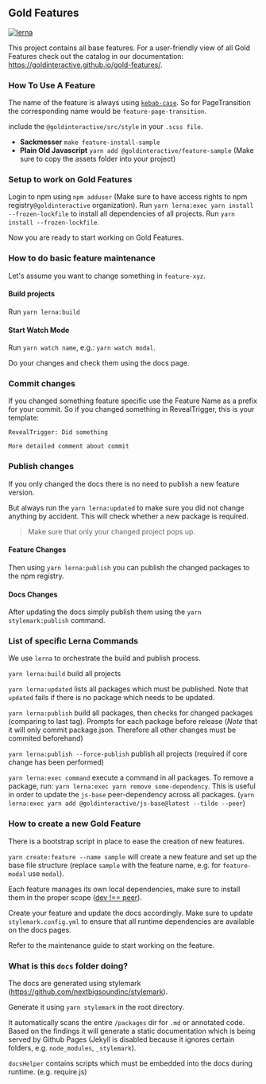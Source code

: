 ## Gold Features
[![lerna](https://img.shields.io/badge/maintained%20with-lerna-cc00ff.svg)](https://lernajs.io/)

This project contains all base features. For a user-friendly view of all Gold Features check out the catalog in our documentation: <https://goldinteractive.github.io/gold-features/>.

### How To Use A Feature

The name of the feature is always using [`kebab-case`](http://wiki.c2.com/?KebabCase). So for PageTransition the corresponding name would be `feature-page-transition`.

include the `@goldinteractive/src/style` in your `.scss file`.

- **Sackmesser** `make feature-install-sample`
- **Plain Old Javascript** `yarn add @goldinteractive/feature-sample` (Make sure to copy the assets folder into your project)

### Setup to work on Gold Features

Login to npm using `npm adduser` (Make sure to have access rights to npm registry`@goldinteractive` organization). Run `yarn lerna:exec yarn install --frozen-lockfile` to install all dependencies of all projects. Run `yarn install --frozen-lockfile`.

Now you are ready to start working on Gold Features.

### How to do basic feature maintenance

Let's assume you want to change something in `feature-xyz`.

#### Build projects
Run `yarn lerna:build`

#### Start Watch Mode
Run `yarn watch name`, e.g.: `yarn watch modal`.

Do your changes and check them using the docs page.

### Commit changes
If you changed something feature specific use the Feature Name as a prefix for your commit.
So if you changed something in RevealTrigger, this is your template:

```
RevealTrigger: Did something

More detailed comment about commit
```

### Publish changes
If you only changed the docs there is no need to publish a new feature version.

But always run the `yarn lerna:updated` to make sure you did not change anything by accident.
This will check whether a new package is required.
> Make sure that only your changed project pops up.

#### Feature Changes
Then using `yarn lerna:publish` you can publish the changed packages to the npm registry.

#### Docs Changes
After updating the docs simply publish them using the `yarn stylemark:publish` command.

### List of specific Lerna Commands

We use `lerna` to orchestrate the build and publish process.

`yarn lerna:build` build all projects

`yarn lerna:updated` lists all packages which must be published. Note that `updated` fails if there is no package which needs to be updated.

`yarn lerna:publish` build all packages, then checks for changed packages (comparing to last tag). Prompts for each package before release (*Note* that it will only commit package.json. Therefore all other changes must be commited beforehand)

`yarn lerna:publish --force-publish` publish all projects (required if core change has been performed)

`yarn lerna:exec command` execute a command in all packages. To remove a package, run: `yarn lerna:exec yarn remove some-dependency`. This is useful in order to update the `js-base` peer-dependency across all packages. (`yarn lerna:exec yarn add @goldinteractive/js-base@latest --tilde --peer`)

### How to create a new Gold Feature

There is a bootstrap script in place to ease the creation of new features.

`yarn create:feature --name sample` will create a new feature and set up the base file structure (replace `sample` with the feature name, e.g. for `feature-modal` use `modal`).

Each feature manages its own local dependencies, make sure to install them in the proper scope ([dev !== peer](https://docs.npmjs.com/files/package.json#peerdependencies)).

Create your feature and update the docs accordingly. Make sure to update `stylemark.config.yml` to ensure that all runtime dependencies are available on the docs pages.

Refer to the maintenance guide to start working on the feature.

### What is this `docs` folder doing?

The docs are generated using stylemark (https://github.com/nextbigsoundinc/stylemark).

Generate it using `yarn stylemark` in the root directory.

It automatically scans the entire `/packages` dir for `.md` or annotated code. Based on the findings it will generate a static documentation which is being served by Github Pages (Jekyll is disabled because it ignores certain folders, e.g. `node_modules`, `_stylemark`).

`docsHelper` contains scripts which must be embedded into the docs during runtime. (e.g. require.js)
